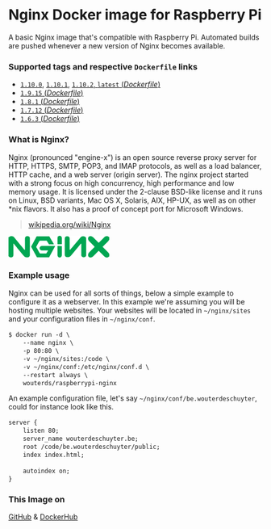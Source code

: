 # Nginx Docker image for Raspberry Pi

A basic Nginx image that's compatible with Raspberry Pi. Automated builds are pushed whenever a new version of Nginx becomes available.

### Supported tags and respective `Dockerfile` links

-	[`1.10.0`](https://github.com/wouterds/raspberrypi-nginx/tree/1.10.0/Dockerfile), [`1.10.1`](https://github.com/wouterds/raspberrypi-nginx/tree/1.10.1/Dockerfile), [`1.10.2`, `latest` (*Dockerfile*)](https://github.com/wouterds/raspberrypi-nginx/tree/1.10.2/Dockerfile)
-	[`1.9.15` (*Dockerfile*)](https://github.com/wouterds/raspberrypi-nginx/tree/1.9.15/Dockerfile)
-	[`1.8.1` (*Dockerfile*)](https://github.com/wouterds/raspberrypi-nginx/tree/1.8.1/Dockerfile)
-	[`1.7.12` (*Dockerfile*)](https://github.com/wouterds/raspberrypi-nginx/tree/1.7.12/Dockerfile)
-	[`1.6.3` (*Dockerfile*)](https://github.com/wouterds/raspberrypi-nginx/tree/1.6.3/Dockerfile)

### What is Nginx?

Nginx (pronounced "engine-x") is an open source reverse proxy server for HTTP, HTTPS, SMTP, POP3, and IMAP protocols, as well as a load balancer, HTTP cache, and a web server (origin server). The nginx project started with a strong focus on high concurrency, high performance and low memory usage. It is licensed under the 2-clause BSD-like license and it runs on Linux, BSD variants, Mac OS X, Solaris, AIX, HP-UX, as well as on other \*nix flavors. It also has a proof of concept port for Microsoft Windows.

> [wikipedia.org/wiki/Nginx](https://en.wikipedia.org/wiki/Nginx)

![logo](https://raw.githubusercontent.com/docker-library/docs/01c12653951b2fe592c1f93a13b4e289ada0e3a1/nginx/logo.png)

### Example usage

Nginx can be used for all sorts of things, below a simple example to configure it as a webserver. In this example we're assuming you will be hosting multiple websites. Your websites will be located in `~/nginx/sites` and your configuration files in `~/nginx/conf`.

```console
$ docker run -d \
    --name nginx \
    -p 80:80 \
    -v ~/nginx/sites:/code \
    -v ~/nginx/conf:/etc/nginx/conf.d \
    --restart always \
    wouterds/raspberrypi-nginx
```

An example configuration file, let's say `~/nginx/conf/be.wouterdeschuyter`, could for instance look like this.

```apacheconf
server {
    listen 80;
    server_name wouterdeschuyter.be;
    root /code/be.wouterdeschuyter/public;
    index index.html;

    autoindex on;
}
```

### This Image on

[GitHub](https://github.com/wouterds/raspberrypi-nginx) & [DockerHub](https://hub.docker.com/r/wouterds/raspberrypi-nginx)
